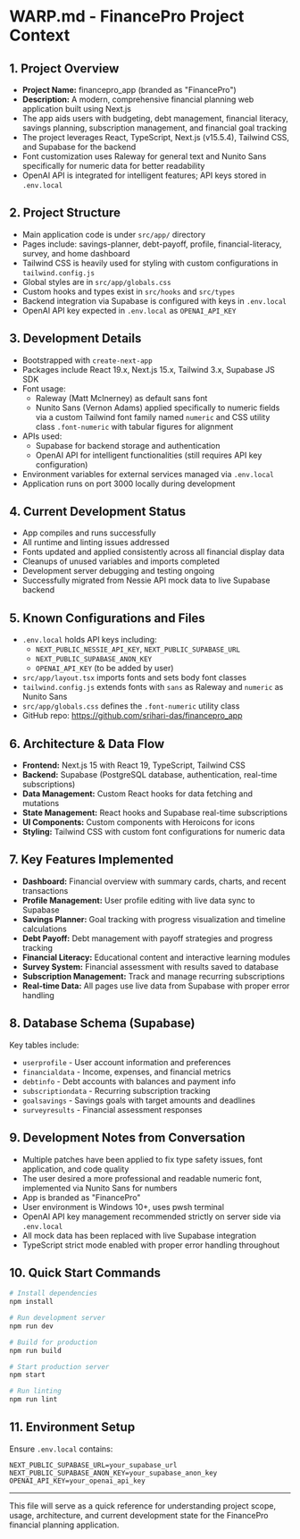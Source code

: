 # WARP.md - FinancePro Project Context

## 1. Project Overview
- **Project Name:** financepro_app (branded as "FinancePro")
- **Description:** A modern, comprehensive financial planning web application built using Next.js
- The app aids users with budgeting, debt management, financial literacy, savings planning, subscription management, and financial goal tracking
- The project leverages React, TypeScript, Next.js (v15.5.4), Tailwind CSS, and Supabase for the backend
- Font customization uses Raleway for general text and Nunito Sans specifically for numeric data for better readability
- OpenAI API is integrated for intelligent features; API keys stored in `.env.local`

## 2. Project Structure
- Main application code is under `src/app/` directory
- Pages include: savings-planner, debt-payoff, profile, financial-literacy, survey, and home dashboard
- Tailwind CSS is heavily used for styling with custom configurations in `tailwind.config.js`
- Global styles are in `src/app/globals.css`
- Custom hooks and types exist in `src/hooks` and `src/types`
- Backend integration via Supabase is configured with keys in `.env.local`
- OpenAI API key expected in `.env.local` as `OPENAI_API_KEY`

## 3. Development Details
- Bootstrapped with `create-next-app`
- Packages include React 19.x, Next.js 15.x, Tailwind 3.x, Supabase JS SDK
- Font usage:
  - Raleway (Matt McInerney) as default sans font
  - Nunito Sans (Vernon Adams) applied specifically to numeric fields via a custom Tailwind font family named `numeric` and CSS utility class `.font-numeric` with tabular figures for alignment
- APIs used:
  - Supabase for backend storage and authentication
  - OpenAI API for intelligent functionalities (still requires API key configuration)
- Environment variables for external services managed via `.env.local`
- Application runs on port 3000 locally during development

## 4. Current Development Status
- App compiles and runs successfully
- All runtime and linting issues addressed
- Fonts updated and applied consistently across all financial display data
- Cleanups of unused variables and imports completed
- Development server debugging and testing ongoing
- Successfully migrated from Nessie API mock data to live Supabase backend

## 5. Known Configurations and Files
- `.env.local` holds API keys including:
  - `NEXT_PUBLIC_NESSIE_API_KEY`, `NEXT_PUBLIC_SUPABASE_URL`
  - `NEXT_PUBLIC_SUPABASE_ANON_KEY`
  - `OPENAI_API_KEY` (to be added by user)
- `src/app/layout.tsx` imports fonts and sets body font classes
- `tailwind.config.js` extends fonts with `sans` as Raleway and `numeric` as Nunito Sans
- `src/app/globals.css` defines the `.font-numeric` utility class
- GitHub repo: https://github.com/srihari-das/financepro_app

## 6. Architecture & Data Flow
- **Frontend:** Next.js 15 with React 19, TypeScript, Tailwind CSS
- **Backend:** Supabase (PostgreSQL database, authentication, real-time subscriptions)
- **Data Management:** Custom React hooks for data fetching and mutations
- **State Management:** React hooks and Supabase real-time subscriptions
- **UI Components:** Custom components with Heroicons for icons
- **Styling:** Tailwind CSS with custom font configurations for numeric data

## 7. Key Features Implemented
- **Dashboard:** Financial overview with summary cards, charts, and recent transactions
- **Profile Management:** User profile editing with live data sync to Supabase
- **Savings Planner:** Goal tracking with progress visualization and timeline calculations
- **Debt Payoff:** Debt management with payoff strategies and progress tracking
- **Financial Literacy:** Educational content and interactive learning modules
- **Survey System:** Financial assessment with results saved to database
- **Subscription Management:** Track and manage recurring subscriptions
- **Real-time Data:** All pages use live data from Supabase with proper error handling

## 8. Database Schema (Supabase)
Key tables include:
- `userprofile` - User account information and preferences
- `financialdata` - Income, expenses, and financial metrics
- `debtinfo` - Debt accounts with balances and payment info
- `subscriptiondata` - Recurring subscription tracking
- `goalsavings` - Savings goals with target amounts and deadlines
- `surveyresults` - Financial assessment responses

## 9. Development Notes from Conversation
- Multiple patches have been applied to fix type safety issues, font application, and code quality
- The user desired a more professional and readable numeric font, implemented via Nunito Sans for numbers
- App is branded as "FinancePro"
- User environment is Windows 10+, uses pwsh terminal
- OpenAI API key management recommended strictly on server side via `.env.local`
- All mock data has been replaced with live Supabase integration
- TypeScript strict mode enabled with proper error handling throughout

## 10. Quick Start Commands
```bash
# Install dependencies
npm install

# Run development server
npm run dev

# Build for production
npm run build

# Start production server
npm start

# Run linting
npm run lint
```

## 11. Environment Setup
Ensure `.env.local` contains:
```
NEXT_PUBLIC_SUPABASE_URL=your_supabase_url
NEXT_PUBLIC_SUPABASE_ANON_KEY=your_supabase_anon_key
OPENAI_API_KEY=your_openai_api_key
```

---

This file will serve as a quick reference for understanding project scope, usage, architecture, and current development state for the FinancePro financial planning application.
